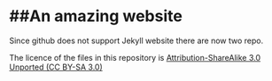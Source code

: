 ##An amazing website
=======

Since github does not support Jekyll website there are now two repo.


The licence of the files in this repository is [Attribution-ShareAlike 3.0 Unported (CC BY-SA 3.0)](http://creativecommons.org/licenses/by-sa/3.0/deed.en_US)

